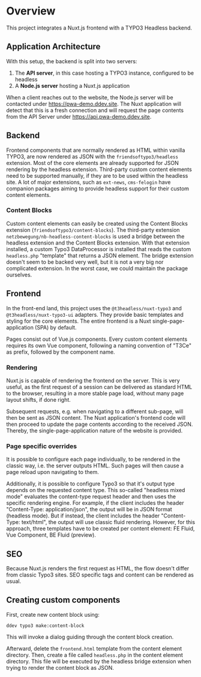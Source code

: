 # Overview
This project integrates a Nuxt.js frontend with a TYPO3 Headless backend.

## Application Architecture
With this setup, the backend is split into two servers:

1. The **API server**, in this case hosting a TYPO3 instance, configured to be headless
2. A **Node.js server** hosting a Nuxt.js application

When a client reaches out to the website, the Node.js server will be contacted under https://pwa-demo.ddev.site.
The Nuxt application will detect that this is a fresh connection and will request the page contents 
from the API Server under https://api.pwa-demo.ddev.site.

## Backend
Frontend components that are normally rendered as HTML within vanilla TYPO3, are now rendered as JSON 
with the `friendsoftypo3/headless` extension.
Most of the core elements are already supported for JSON rendering by the headless extension.
Third-party custom content elements need to be supported manually, if they are to be used within the headless site.
A lot of major extensions, such as `ext-news`, `cms-felogin` have companion packages aiming to provide headless support for their custom content elements.

### Content Blocks
Custom content elements can easily be created using the Content Blocks extension (`friendsoftypo3/content-blocks`).
The third-party extension `netzbewegung/nb-headless-content-blocks` is used a bridge between the headless extension and 
the Content Blocks extension.
With that extension installed, a custom Typo3 DataProcessor is installed that reads the custom `headless.php` "template"
that returns a JSON element.
The bridge extension doesn't seem to be backed very well, but it is not a very big nor complicated extension.
In the worst case, we could maintain the package ourselves.

## Frontend
In the front-end land, this project uses the `@t3headless/nuxt-typo3` and `@t3headless/nuxt-typo3-ui` adapters.
They provide basic templates and styling for the core elements.
The entire frontend is a Nuxt single-page-application (SPA) by default.

Pages consist out of Vue.js components.
Every custom content elements requires its own Vue component, following a naming convention of "T3Ce" as prefix, followed by the component name.

### Rendering
Nuxt.js is capable of rendering the frontend on the server.
This is very useful, as the first request of a session can be delivered as standard HTML to the browser, resulting 
in a more stable page load, without many page layout shifts, if done right.

Subsequent requests, e.g. when navigating to a different sub-page, will then be sent as JSON content.
The Nuxt application's frontend code will then proceed to update the page contents according to the received JSON.
Thereby, the single-page-application nature of the website is provided.

### Page specific overrides
It is possible to configure each page individually, to be rendered in the classic way, i.e. the server outputs HTML.
Such pages will then cause a page reload upon navigating to them.

Additionally, it is possible to configure Typo3 so that it's output type depends on the requested content type.
This so-called "headless mixed mode" evaluates the content-type request header and then uses the specific rendering engine.
For example, if the client includes the header "Content-Type: application/json", the output will be in JSON format (headless mode).
But if instead, the client includes the header "Content-Type: text/html", the output will use classic fluid rendering.
However, for this approach, three templates have to be created per content element: FE Fluid, Vue Component, BE Fluid (preview).

## SEO
Because Nuxt.js renders the first request as HTML, the flow doesn't differ from classic Typo3 sites.
SEO specific tags and content can be rendered as usual.

## Creating custom components
First, create new content block using:
```shell
ddev typo3 make:content-block
```

This will invoke a dialog guiding through the content block creation.

Afterward, delete the `frontend.html` template from the content element directory.
Then, create a file called `headless.php` in the content element directory.
This file will be executed by the headless bridge extension when trying to render the content block as JSON.